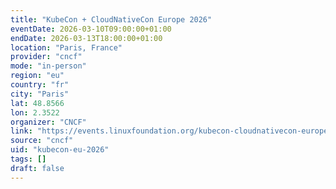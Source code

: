 ```yaml
---
title: "KubeCon + CloudNativeCon Europe 2026"
eventDate: 2026-03-10T09:00:00+01:00
endDate: 2026-03-13T18:00:00+01:00
location: "Paris, France"
provider: "cncf"
mode: "in-person"
region: "eu"
country: "fr"
city: "Paris"
lat: 48.8566
lon: 2.3522
organizer: "CNCF"
link: "https://events.linuxfoundation.org/kubecon-cloudnativecon-europe/"
source: "cncf"
uid: "kubecon-eu-2026"
tags: []
draft: false
---
```

